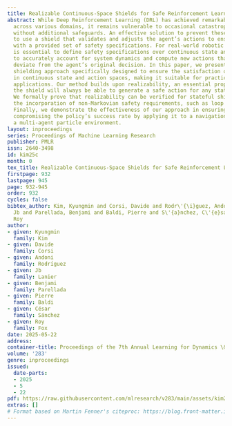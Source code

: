 ```yaml
---
title: Realizable Continuous-Space Shields for Safe Reinforcement Learning
abstract: While Deep Reinforcement Learning (DRL) has achieved remarkable success
  across various domains, it remains vulnerable to occasional catastrophic failures
  without additional safeguards. An effective solution to prevent these failures is
  to use a shield that validates and adjusts the agent’s actions to ensure compliance
  with a provided set of safety specifications. For real-world robotic domains, it
  is essential to define safety specifications over continuous state and action spaces
  to accurately account for system dynamics and compute new actions that minimally
  deviate from the agent’s original decision. In this paper, we present the first
  shielding approach specifically designed to ensure the satisfaction of safety requirements
  in continuous state and action spaces, making it suitable for practical robotic
  applications. Our method builds upon realizability, an essential property that confirms
  the shield will always be able to generate a safe action for any state in the environment.
  We formally prove that realizability can be verified for stateful shields, enabling
  the incorporation of non-Markovian safety requirements, such as loop avoidance.
  Finally, we demonstrate the effectiveness of our approach in ensuring safety without
  compromising the policy’s success rate by applying it to a navigation problem and
  a multi-agent particle environment.
layout: inproceedings
series: Proceedings of Machine Learning Research
publisher: PMLR
issn: 2640-3498
id: kim25c
month: 0
tex_title: Realizable Continuous-Space Shields for Safe Reinforcement Learning
firstpage: 932
lastpage: 945
page: 932-945
order: 932
cycles: false
bibtex_author: Kim, Kyungmin and Corsi, Davide and Rodr\'{\i}guez, Andoni and Lanier,
  Jb and Parellada, Benjami and Baldi, Pierre and S\'{a}nchez, C\'{e}sar and Fox,
  Roy
author:
- given: Kyungmin
  family: Kim
- given: Davide
  family: Corsi
- given: Andoni
  family: Rodrı́guez
- given: Jb
  family: Lanier
- given: Benjami
  family: Parellada
- given: Pierre
  family: Baldi
- given: César
  family: Sánchez
- given: Roy
  family: Fox
date: 2025-05-22
address:
container-title: Proceedings of the 7th Annual Learning for Dynamics \& Control Conference
volume: '283'
genre: inproceedings
issued:
  date-parts:
  - 2025
  - 5
  - 22
pdf: https://raw.githubusercontent.com/mlresearch/v283/main/assets/kim25c/kim25c.pdf
extras: []
# Format based on Martin Fenner's citeproc: https://blog.front-matter.io/posts/citeproc-yaml-for-bibliographies/
---
```

